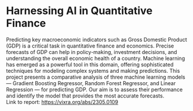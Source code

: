 # Harnessing AI in Quantitative Finance
Predicting key macroeconomic indicators such as Gross Domestic Product (GDP) is a critical task in quantitative finance and economics. Precise forecasts of GDP can help in policy-making, investment decisions, and understanding the overall economic health of a country. Machine learning has emerged as a powerful tool in this domain, offering sophisticated techniques for modeling complex systems and making predictions. This project presents a comparative analysis of three machine learning models — Gradient Boosting Regressor, Random Forest Regressor, and Linear Regression — for predicting GDP. Our aim is to assess their performance and identify the model that provides the most accurate forecasts. <br>
Link to report: https://vixra.org/abs/2305.0109
